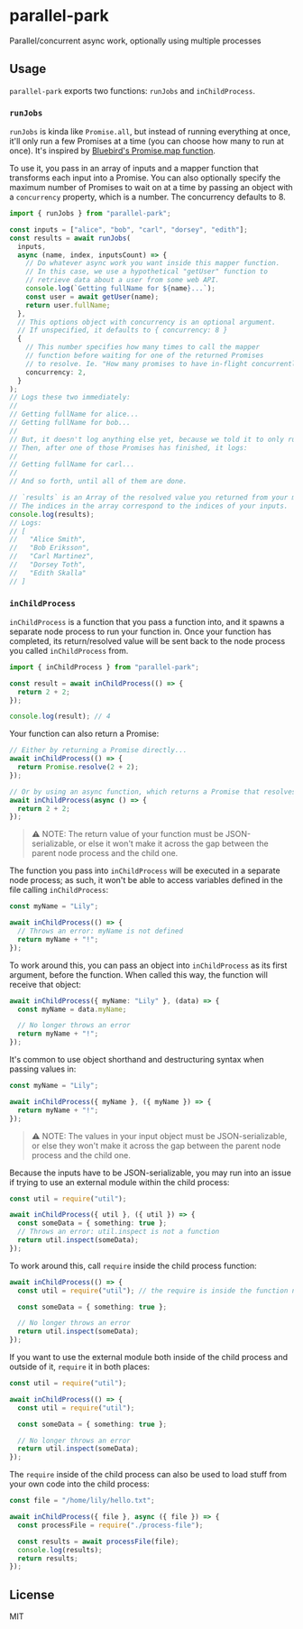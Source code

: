 # parallel-park

Parallel/concurrent async work, optionally using multiple processes

## Usage

`parallel-park` exports two functions: `runJobs` and `inChildProcess`.

### `runJobs`

`runJobs` is kinda like `Promise.all`, but instead of running everything at once, it'll only run a few Promises at a time (you can choose how many to run at once). It's inspired by [Bluebird's Promise.map function](http://bluebirdjs.com/docs/api/promise.map.html).

To use it, you pass in an array of inputs and a mapper function that transforms each input into a Promise. You can also optionally specify the maximum number of Promises to wait on at a time by passing an object with a `concurrency` property, which is a number. The concurrency defaults to 8.

```ts
import { runJobs } from "parallel-park";

const inputs = ["alice", "bob", "carl", "dorsey", "edith"];
const results = await runJobs(
  inputs,
  async (name, index, inputsCount) => {
    // Do whatever async work you want inside this mapper function.
    // In this case, we use a hypothetical "getUser" function to
    // retrieve data about a user from some web API.
    console.log(`Getting fullName for ${name}...`);
    const user = await getUser(name);
    return user.fullName;
  },
  // This options object with concurrency is an optional argument.
  // If unspecified, it defaults to { concurrency: 8 }
  {
    // This number specifies how many times to call the mapper
    // function before waiting for one of the returned Promises
    // to resolve. Ie. "How many promises to have in-flight concurrently"
    concurrency: 2,
  }
);
// Logs these two immediately:
//
// Getting fullName for alice...
// Getting fullName for bob...
//
// But, it doesn't log anything else yet, because we told it to only run two things at a time.
// Then, after one of those Promises has finished, it logs:
//
// Getting fullName for carl...
//
// And so forth, until all of them are done.

// `results` is an Array of the resolved value you returned from your mapper function.
// The indices in the array correspond to the indices of your inputs.
console.log(results);
// Logs:
// [
//   "Alice Smith",
//   "Bob Eriksson",
//   "Carl Martinez",
//   "Dorsey Toth",
//   "Edith Skalla"
// ]
```

### `inChildProcess`

`inChildProcess` is a function that you pass a function into, and it spawns a separate node process to run your function in. Once your function has completed, its return/resolved value will be sent back to the node process you called `inChildProcess` from.

```ts
import { inChildProcess } from "parallel-park";

const result = await inChildProcess(() => {
  return 2 + 2;
});

console.log(result); // 4
```

Your function can also return a Promise:

```ts
// Either by returning a Promise directly...
await inChildProcess(() => {
  return Promise.resolve(2 + 2);
});

// Or by using an async function, which returns a Promise that resolves to the function's return value
await inChildProcess(async () => {
  return 2 + 2;
});
```

> ⚠️ NOTE: The return value of your function must be JSON-serializable, or else it won't make it across the gap between the parent node process and the child one.

The function you pass into `inChildProcess` will be executed in a separate node process; as such, it won't be able to access variables defined in the file calling `inChildProcess`:

```ts
const myName = "Lily";

await inChildProcess(() => {
  // Throws an error: myName is not defined
  return myName + "!";
});
```

To work around this, you can pass an object into `inChildProcess` as its first argument, before the function. When called this way, the function will receive that object:

```ts
await inChildProcess({ myName: "Lily" }, (data) => {
  const myName = data.myName;

  // No longer throws an error
  return myName + "!";
});
```

It's common to use object shorthand and destructuring syntax when passing values in:

```ts
const myName = "Lily";

await inChildProcess({ myName }, ({ myName }) => {
  return myName + "!";
});
```

> ⚠️ NOTE: The values in your input object must be JSON-serializable, or else they won't make it across the gap between the parent node process and the child one.

Because the inputs have to be JSON-serializable, you may run into an issue if trying to use an external module within the child process:

```ts
const util = require("util");

await inChildProcess({ util }, ({ util }) => {
  const someData = { something: true };
  // Throws an error: util.inspect is not a function
  return util.inspect(someData);
});
```

To work around this, call `require` inside the child process function:

```ts
await inChildProcess(() => {
  const util = require("util"); // the require is inside the function now

  const someData = { something: true };

  // No longer throws an error
  return util.inspect(someData);
});
```

If you want to use the external module both inside of the child process and outside of it, `require` it in both places:

```ts
const util = require("util");

await inChildProcess(() => {
  const util = require("util");

  const someData = { something: true };

  // No longer throws an error
  return util.inspect(someData);
});
```

The `require` inside of the child process can also be used to load stuff from your own code into the child process:

```ts
const file = "/home/lily/hello.txt";

await inChildProcess({ file }, async ({ file }) => {
  const processFile = require("./process-file");

  const results = await processFile(file);
  console.log(results);
  return results;
});
```

## License

MIT
